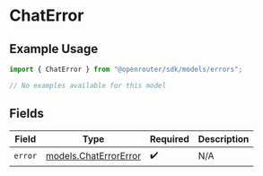 # ChatError

## Example Usage

```typescript
import { ChatError } from "@openrouter/sdk/models/errors";

// No examples available for this model
```

## Fields

| Field                                                   | Type                                                    | Required                                                | Description                                             |
| ------------------------------------------------------- | ------------------------------------------------------- | ------------------------------------------------------- | ------------------------------------------------------- |
| `error`                                                 | [models.ChatErrorError](../../models/chaterrorerror.md) | :heavy_check_mark:                                      | N/A                                                     |